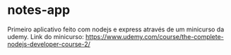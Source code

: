 # notes-app
Primeiro aplicativo feito com nodejs e express através de um minicurso da udemy.
Link do minicurso:
https://www.udemy.com/course/the-complete-nodejs-developer-course-2/
